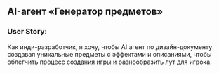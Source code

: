 ## AI-агент «Генератор предметов»

### User Story:

Как инди-разработчик, я хочу, чтобы AI агент по дизайн-документу создавал уникальные предметы с эффектами и описаниями, чтобы облегчить процесс создания игры и разнообразить лут для игрока.
